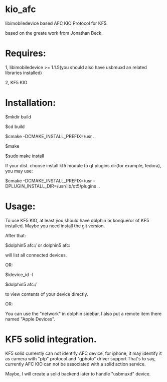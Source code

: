 # kio_afc
libimobiledevice based AFC KIO Protocol for KF5.

based on the greate work from Jonathan Beck.

# Requires:
1, libimobiledevice >= 1.1.5(you should also have usbmuxd an related libraries installed)

2, KF5 KIO

# Installation:
$mkdir build

$cd build

$cmake -DCMAKE_INSTALL_PREFIX=/usr ..

$make

$sudo make install

If your dist. choose install kf5 module to qt plugins dir(for example, fedora), you may use:

$cmake -DCMAKE_INSTALL_PREFIX=/usr -DPLUGIN_INSTALL_DIR=/usr/lib/qt5/plugins ..


# Usage:
To use KF5 KIO, at least you should have dolphin or konqueror of KF5 installed. 
Maybe you need install the git version.

After that:

$dolphin5 afc:/ or dolphin5 afc:

will list all connected devices.

OR:

$idevice_id -l

$dolphin5 afc:/<deviceid>

to view contents of your device directly.

OR:

You can use the "network" in dolphin sidebar, I also put a remote item there named "Apple Devices".


# KF5 solid integration.
KF5 solid currently can not identify AFC device, for iphone, it may identify it as camera with "ptp" protocol and "gphoto" driver support
That's to say, currently AFC KIO can not be associated with a solid action service.

Maybe, I will create a solid backend later to handle "usbmuxd" device.


